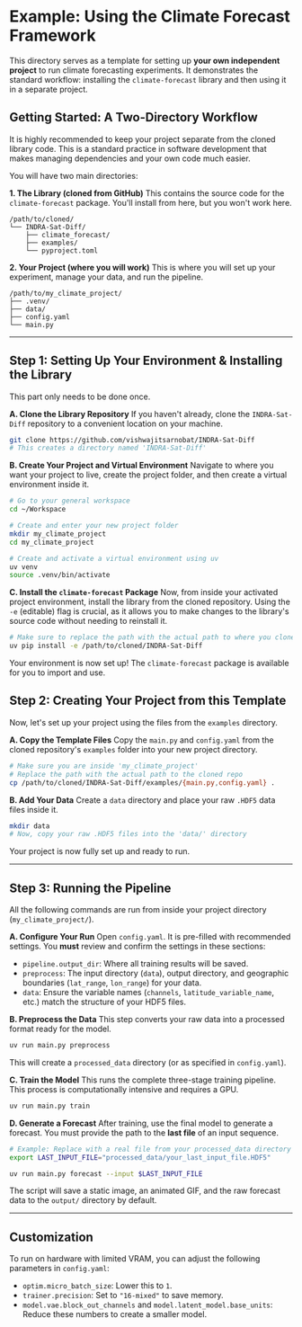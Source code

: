 # Example: Using the Climate Forecast Framework

This directory serves as a template for setting up **your own independent project** to run climate forecasting experiments. It demonstrates the standard workflow: installing the `climate-forecast` library and then using it in a separate project.

## Getting Started: A Two-Directory Workflow

It is highly recommended to keep your project separate from the cloned library code. This is a standard practice in software development that makes managing dependencies and your own code much easier.

You will have two main directories:

**1. The Library (cloned from GitHub)**
This contains the source code for the `climate-forecast` package. You'll install from here, but you won't work here.
```
/path/to/cloned/
└── INDRA-Sat-Diff/
    ├── climate_forecast/
    ├── examples/
    └── pyproject.toml
```

**2. Your Project (where you will work)**
This is where you will set up your experiment, manage your data, and run the pipeline.
```
/path/to/my_climate_project/
├── .venv/
├── data/
├── config.yaml
└── main.py
```

---

## Step 1: Setting Up Your Environment & Installing the Library

This part only needs to be done once.

**A. Clone the Library Repository**
If you haven't already, clone the `INDRA-Sat-Diff` repository to a convenient location on your machine.

```bash
git clone https://github.com/vishwajitsarnobat/INDRA-Sat-Diff
# This creates a directory named 'INDRA-Sat-Diff'
```

**B. Create Your Project and Virtual Environment**
Navigate to where you want your project to live, create the project folder, and then create a virtual environment inside it.

```bash
# Go to your general workspace
cd ~/Workspace

# Create and enter your new project folder
mkdir my_climate_project
cd my_climate_project

# Create and activate a virtual environment using uv
uv venv
source .venv/bin/activate
```

**C. Install the `climate-forecast` Package**
Now, from inside your activated project environment, install the library from the cloned repository. Using the `-e` (editable) flag is crucial, as it allows you to make changes to the library's source code without needing to reinstall it.

```bash
# Make sure to replace the path with the actual path to where you cloned the repo
uv pip install -e /path/to/cloned/INDRA-Sat-Diff
```

Your environment is now set up! The `climate-forecast` package is available for you to import and use.

## Step 2: Creating Your Project from this Template

Now, let's set up your project using the files from the `examples` directory.

**A. Copy the Template Files**
Copy the `main.py` and `config.yaml` from the cloned repository's `examples` folder into your new project directory.

```bash
# Make sure you are inside 'my_climate_project'
# Replace the path with the actual path to the cloned repo
cp /path/to/cloned/INDRA-Sat-Diff/examples/{main.py,config.yaml} .
```

**B. Add Your Data**
Create a `data` directory and place your raw `.HDF5` data files inside it.

```bash
mkdir data
# Now, copy your raw .HDF5 files into the 'data/' directory
```

Your project is now fully set up and ready to run.

---

## Step 3: Running the Pipeline

All the following commands are run from inside your project directory (`my_climate_project/`).

**A. Configure Your Run**
Open `config.yaml`. It is pre-filled with recommended settings. You **must** review and confirm the settings in these sections:
-   `pipeline.output_dir`: Where all training results will be saved.
-   `preprocess`: The input directory (`data`), output directory, and geographic boundaries (`lat_range`, `lon_range`) for your data.
-   `data`: Ensure the variable names (`channels`, `latitude_variable_name`, etc.) match the structure of your HDF5 files.

**B. Preprocess the Data**
This step converts your raw data into a processed format ready for the model.

```bash
uv run main.py preprocess
```

This will create a `processed_data` directory (or as specified in `config.yaml`).

**C. Train the Model**
This runs the complete three-stage training pipeline. This process is computationally intensive and requires a GPU.

```bash
uv run main.py train
```

**D. Generate a Forecast**
After training, use the final model to generate a forecast. You must provide the path to the **last file** of an input sequence.

```bash
# Example: Replace with a real file from your processed_data directory
export LAST_INPUT_FILE="processed_data/your_last_input_file.HDF5"

uv run main.py forecast --input $LAST_INPUT_FILE
```
The script will save a static image, an animated GIF, and the raw forecast data to the `output/` directory by default.

---
## Customization

To run on hardware with limited VRAM, you can adjust the following parameters in `config.yaml`:

-   `optim.micro_batch_size`: Lower this to `1`.
-   `trainer.precision`: Set to `"16-mixed"` to save memory.
-   `model.vae.block_out_channels` and `model.latent_model.base_units`: Reduce these numbers to create a smaller model.